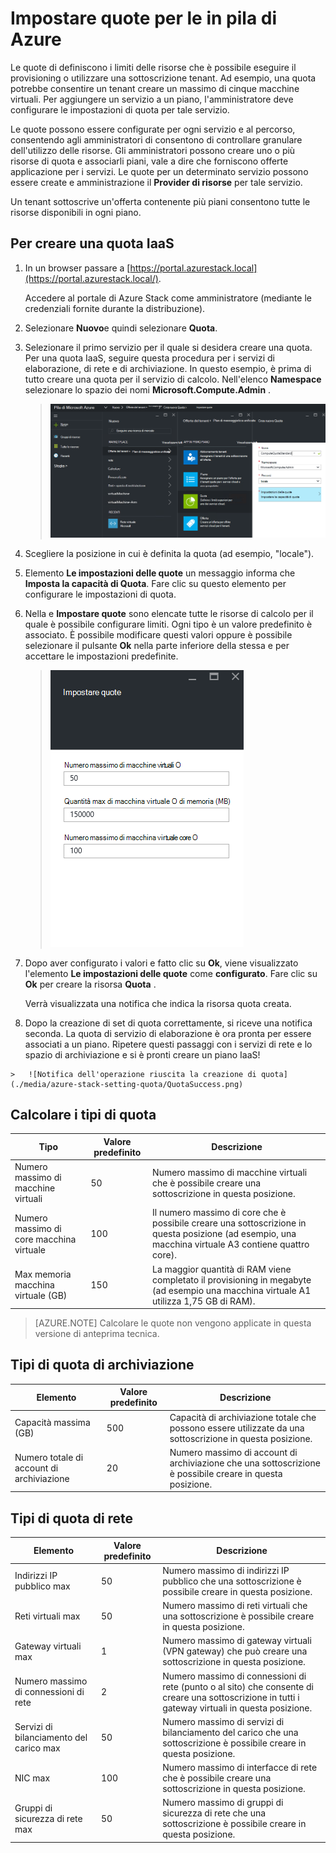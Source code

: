 <properties
    pageTitle="Le quote di Azure Stack | Microsoft Azure"
    description="Gli amministratori impostare quote per limitare la maggior quantità di risorse tenant autorizzati ad accedere."
    services="azure-stack"
    documentationCenter=""
    authors="mattmcg"
    manager="byronr"
    editor=""/>

<tags
    ms.service="azure-stack"
    ms.workload="na"
    ms.tgt_pltfrm="na"
    ms.devlang="na"
    ms.topic="get-started-article"
    ms.date="09/26/2016"
    ms.author="mattmcg"/>



# <a name="set-quotas-in-azure-stack"></a>Impostare quote per le in pila di Azure

Le quote di definiscono i limiti delle risorse che è possibile eseguire il provisioning o utilizzare una sottoscrizione tenant. Ad esempio, una quota potrebbe consentire un tenant creare un massimo di cinque macchine virtuali. Per aggiungere un servizio a un piano, l'amministratore deve configurare le impostazioni di quota per tale servizio.

Le quote possono essere configurate per ogni servizio e al percorso, consentendo agli amministratori di consentono di controllare granulare dell'utilizzo delle risorse. Gli amministratori possono creare uno o più risorse di quota e associarli piani, vale a dire che forniscono offerte applicazione per i servizi. Le quote per un determinato servizio possono essere create e amministrazione il **Provider di risorse** per tale servizio.

Un tenant sottoscrive un'offerta contenente più piani consentono tutte le risorse disponibili in ogni piano.

## <a name="to-create-an-iaas-quota"></a>Per creare una quota IaaS

1.  In un browser passare a [https://portal.azurestack.local](https://portal.azurestack.local/).

    Accedere al portale di Azure Stack come amministratore (mediante le credenziali fornite durante la distribuzione).

2.  Selezionare **Nuovo**e quindi selezionare **Quota**.

3.  Selezionare il primo servizio per il quale si desidera creare una quota. Per una quota IaaS, seguire questa procedura per i servizi di elaborazione, di rete e di archiviazione.
In questo esempio, è prima di tutto creare una quota per il servizio di calcolo. Nell'elenco **Namespace** selezionare lo spazio dei nomi **Microsoft.Compute.Admin** .

    > ![Creazione di una nuova quota di calcolo](./media/azure-stack-setting-quota/NewComputeQuota.PNG)

4.  Scegliere la posizione in cui è definita la quota (ad esempio, "locale").

5.  Elemento **Le impostazioni delle quote** un messaggio informa che **Imposta la capacità di Quota**. Fare clic su questo elemento per configurare le impostazioni di quota.

6.  Nella e **Impostare quote** sono elencate tutte le risorse di calcolo per il quale è possibile configurare limiti. Ogni tipo è un valore predefinito è associato. È possibile modificare questi valori oppure è possibile selezionare il pulsante **Ok** nella parte inferiore della stessa e per accettare le impostazioni predefinite.

    > ![Impostando una quota di calcolo](./media/azure-stack-setting-quota/SetQuotasBladeCompute.PNG)

7.  Dopo aver configurato i valori e fatto clic su **Ok**, viene visualizzato l'elemento **Le impostazioni delle quote** come **configurato**. Fare clic su **Ok** per creare la risorsa **Quota** .

    Verrà visualizzata una notifica che indica la risorsa quota creata.

8.   Dopo la creazione di set di quota correttamente, si riceve una notifica seconda. La quota di servizio di elaborazione è ora pronta per essere associati a un piano. Ripetere questi passaggi con i servizi di rete e lo spazio di archiviazione e si è pronti creare un piano IaaS!

    >   ![Notifica dell'operazione riuscita la creazione di quota](./media/azure-stack-setting-quota/QuotaSuccess.png)

## <a name="compute-quota-types"></a>Calcolare i tipi di quota

|**Tipo**                    |**Valore predefinito**| **Descrizione**|
|--------------------------- | ------------------------------------|------------------------------------------------------------------|
|Numero massimo di macchine virtuali   |50|Numero massimo di macchine virtuali che è possibile creare una sottoscrizione in questa posizione. |
|Numero massimo di core macchina virtuale              |100|Il numero massimo di core che è possibile creare una sottoscrizione in questa posizione (ad esempio, una macchina virtuale A3 contiene quattro core).|
|Max memoria macchina virtuale (GB)         |150|La maggior quantità di RAM viene completato il provisioning in megabyte (ad esempio una macchina virtuale A1 utilizza 1,75 GB di RAM).|

> [AZURE.NOTE] Calcolare le quote non vengono applicate in questa versione di anteprima tecnica.

## <a name="storage-quota-types"></a>Tipi di quota di archiviazione

|**Elemento**                           |**Valore predefinito**   |**Descrizione**|
|---------------------------------- |------------------- |-----------------------------------------------------------|
|Capacità massima (GB)              |500                 |Capacità di archiviazione totale che possono essere utilizzate da una sottoscrizione in questa posizione.|
|Numero totale di account di archiviazione   |20                  |Numero massimo di account di archiviazione che una sottoscrizione è possibile creare in questa posizione.|

## <a name="network-quota-types"></a>Tipi di quota di rete

|**Elemento**                                                   |**Valore predefinito**   |**Descrizione**|
|----------------------------------------------------------| ------------------- |--------------------------------------------------------------------------------------------------------------------------------------------------------------------|
| Indirizzi IP pubblico max                         |50                  |Numero massimo di indirizzi IP pubblico che una sottoscrizione è possibile creare in questa posizione. |
| Reti virtuali max                   |50                  |Numero massimo di reti virtuali che una sottoscrizione è possibile creare in questa posizione. |
| Gateway virtuali max           |1                   |Numero massimo di gateway virtuali (VPN gateway) che può creare una sottoscrizione in questa posizione. |
| Numero massimo di connessioni di rete                |2                   |Numero massimo di connessioni di rete (punto o al sito) che consente di creare una sottoscrizione in tutti i gateway virtuali in questa posizione. |
| Servizi di bilanciamento del carico max                     |50                  |Numero massimo di servizi di bilanciamento del carico che una sottoscrizione è possibile creare in questa posizione. |
| NIC max                               |100                 |Numero massimo di interfacce di rete che è possibile creare una sottoscrizione in questa posizione. |
| Gruppi di sicurezza di rete max            |50                  |Numero massimo di gruppi di sicurezza di rete che una sottoscrizione è possibile creare in questa posizione. |
